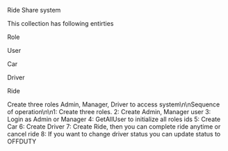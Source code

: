 Ride Share system

This collection has following entirties

Role

User

Car

Driver

Ride



Create three roles Admin, Manager, Driver to access system\n\nSequence of operation\n\n1: Create three roles.
2: Create Admin, Manager user
3: Login as Admin or Manager
4: GetAllUser to initialize all roles ids
5: Create Car
6: Create Driver
7: Create Ride, then you can complete ride anytime or cancel ride
8: If you want to change driver status you can update status to OFFDUTY
		
